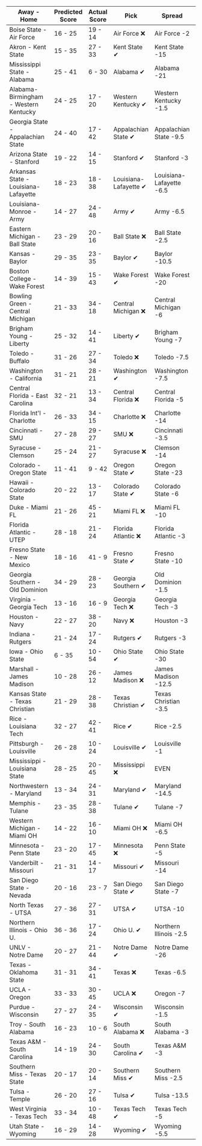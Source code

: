 Away - Home | Predicted Score | Actual Score | Pick | Spread | ATS Pick | O/U | O/U Pick
---| ---| ---| ---| ---| ---| ---| ---
Boise State - Air Force | 16 - 25 | 19 - 14 | Air Force ❌ | Air Force -2 | Air Force ❌ | 46.5 | Under ✔
Akron - Kent State | 15 - 35 | 27 - 33 | Kent State ✔ | Kent State -15 | Kent State ❌ | 65 | Under ✔
Mississippi State - Alabama | 25 - 41 | 6 - 30 | Alabama ✔ | Alabama -21 | Mississippi State ❌ | 61 | Over ❌
Alabama-Birmingham - Western Kentucky | 24 - 25 | 17 - 20 | Western Kentucky ✔ | Western Kentucky -1.5 | Alabama-Birmingham ❌ | 58.5 | Under ✔
Georgia State - Appalachian State | 24 - 40 | 17 - 42 | Appalachian State ✔ | Appalachian State -9.5 | Appalachian State ✔ | 60 | Over ❌
Arizona State - Stanford | 19 - 22 | 14 - 15 | Stanford ✔ | Stanford -3 | Arizona State ✔ | 52 | Under ✔
Arkansas State - Louisiana-Lafayette | 18 - 23 | 18 - 38 | Louisiana-Lafayette ✔ | Louisiana-Lafayette -6.5 | Arkansas State ❌ | 51.5 | Under ❌
Louisiana-Monroe - Army | 14 - 27 | 24 - 48 | Army ✔ | Army -6.5 | Army ✔ | 55.5 | Under ❌
Eastern Michigan - Ball State | 23 - 29 | 20 - 16 | Ball State ❌ | Ball State -2.5 | Ball State ❌ | 57.5 | Under ✔
Kansas - Baylor | 29 - 35 | 23 - 35 | Baylor ✔ | Baylor -10.5 | Kansas ❌ | 56.5 | Over ✔
Boston College - Wake Forest | 14 - 39 | 15 - 43 | Wake Forest ✔ | Wake Forest -20 | Wake Forest ✔ | 60 | Under ✔
Bowling Green - Central Michigan | 21 - 33 | 34 - 18 | Central Michigan ❌ | Central Michigan -6 | Central Michigan ❌ | 50.5 | Over ✔
Brigham Young - Liberty | 25 - 32 | 14 - 41 | Liberty ✔ | Brigham Young -7 | Liberty ✔ | 58 | Under ✔
Toledo - Buffalo | 31 - 26 | 27 - 34 | Toledo ❌ | Toledo -7.5 | Buffalo ✔ | 56 | Over ✔
Washington - California | 31 - 21 | 28 - 21 | Washington ✔ | Washington -7.5 | Washington ❌ | 54.5 | Under ✔
Central Florida - East Carolina | 32 - 21 | 13 - 34 | Central Florida ❌ | Central Florida -5 | Central Florida ❌ | 63 | Under ✔
Florida Int'l - Charlotte | 26 - 33 | 34 - 15 | Charlotte ❌ | Charlotte -14 | Florida Int'l ✔ | 64.5 | Under ✔
Cincinnati - SMU | 27 - 28 | 29 - 27 | SMU ❌ | Cincinnati -3.5 | SMU ✔ | 59.5 | Under ✔
Syracuse - Clemson | 25 - 24 | 21 - 27 | Syracuse ❌ | Clemson -14 | Syracuse ✔ | 50.5 | Under ✔
Colorado - Oregon State | 11 - 41 | 9 - 42 | Oregon State ✔ | Oregon State -23 | Oregon State ✔ | 47.5 | Over ✔
Hawaii - Colorado State | 20 - 22 | 13 - 17 | Colorado State ✔ | Colorado State -6 | Hawaii ✔ | 46 | Under ✔
Duke - Miami FL | 21 - 26 | 45 - 21 | Miami FL ❌ | Miami FL -10 | Duke ✔ | 59 | Under ❌
Florida Atlantic - UTEP | 28 - 18 | 21 - 24 | Florida Atlantic ❌ | Florida Atlantic -3 | Florida Atlantic ❌ | 51 | Under ✔
Fresno State - New Mexico | 18 - 16 | 41 - 9 | Fresno State ✔ | Fresno State -10 | New Mexico ❌ | 40.5 | Under ❌
Georgia Southern - Old Dominion | 34 - 29 | 28 - 23 | Georgia Southern ✔ | Old Dominion -1.5 | Georgia Southern ✔ | 66 | Under ✔
Virginia - Georgia Tech | 13 - 16 | 16 - 9 | Georgia Tech ❌ | Georgia Tech -3 | Virginia ✔ | 47 | Under ✔
Houston - Navy | 22 - 27 | 38 - 20 | Navy ❌ | Houston -3 | Navy ❌ | 51 | Under ❌
Indiana - Rutgers | 21 - 24 | 17 - 24 | Rutgers ✔ | Rutgers -3 | Indiana ❌ | 48 | Under ✔
Iowa - Ohio State | 6 - 35 | 10 - 54 | Ohio State ✔ | Ohio State -30 | Iowa ❌ | 50 | Under ❌
Marshall - James Madison | 10 - 28 | 26 - 12 | James Madison ❌ | James Madison -12.5 | James Madison ❌ | 50.5 | Under ✔
Kansas State - Texas Christian | 21 - 29 | 28 - 38 | Texas Christian ✔ | Texas Christian -3.5 | Texas Christian ✔ | 54.5 | Under ❌
Rice - Louisiana Tech | 32 - 27 | 42 - 41 | Rice ✔ | Rice -2.5 | Rice ❌ | 57 | Over ✔
Pittsburgh - Louisville | 26 - 28 | 10 - 24 | Louisville ✔ | Louisville -1 | Louisville ✔ | 55 | Under ✔
Mississippi - Louisiana State | 28 - 25 | 20 - 45 | Mississippi ❌ | EVEN | LSU ❌ | 64 | Under ❌
Northwestern - Maryland | 13 - 34 | 24 - 31 | Maryland ✔ | Maryland -14.5 | Maryland ❌ | 51.5 | Under ❌
Memphis - Tulane | 23 - 35 | 28 - 38 | Tulane ✔ | Tulane -7 | Tulane ✔ | 55.5 | Over ✔
Western Michigan - Miami OH | 14 - 22 | 16 - 10 | Miami OH ❌ | Miami OH -6.5 | Miami OH ❌ | 44 | Under ✔
Minnesota - Penn State | 23 - 20 | 17 - 45 | Minnesota ❌ | Penn State -5 | Minnesota ❌ | 43 | Over ✔
Vanderbilt - Missouri | 21 - 31 | 14 - 17 | Missouri ✔ | Missouri -14 | Vanderbilt ✔ | 49 | Over ❌
San Diego State - Nevada | 20 - 16 | 23 - 7 | San Diego State ✔ | San Diego State -7 | Nevada ❌ | 36 | Over ❌
North Texas - UTSA | 27 - 36 | 27 - 31 | UTSA ✔ | UTSA -10 | North Texas ✔ | 73 | Under ✔
Northern Illinois - Ohio U. | 36 - 36 | 17 - 24 | Ohio U. ✔ | Northern Illinois -2.5 | Ohio U. ✔ | 66 | Over ❌
UNLV - Notre Dame | 20 - 27 | 21 - 44 | Notre Dame ✔ | Notre Dame -26 | UNLV ✔ | 46.5 | Over ✔
Texas - Oklahoma State | 31 - 31 | 34 - 41 | Texas ❌ | Texas -6.5 | Oklahoma State ✔ | 58.5 | Over ✔
UCLA - Oregon | 33 - 33 | 30 - 45 | UCLA ❌ | Oregon -7 | UCLA ❌ | 71 | Under ❌
Purdue - Wisconsin | 27 - 27 | 24 - 35 | Wisconsin ✔ | Wisconsin -1.5 | Purdue ❌ | 51.5 | Over ✔
Troy - South Alabama | 16 - 23 | 10 - 6 | South Alabama ❌ | South Alabama -3 | South Alabama ❌ | 47 | Under ✔
Texas A&M - South Carolina | 14 - 19 | 24 - 30 | South Carolina ✔ | Texas A&M -3 | South Carolina ✔ | 45 | Under ❌
Southern Miss - Texas State | 20 - 17 | 20 - 14 | Southern Miss ✔ | Southern Miss -2.5 | Southern Miss ✔ | 43 | Under ✔
Tulsa - Temple | 26 - 20 | 27 - 16 | Tulsa ✔ | Tulsa -13.5 | Temple ✔ | 53.5 | Under ✔
West Virginia - Texas Tech | 33 - 34 | 10 - 48 | Texas Tech ✔ | Texas Tech -5 | West Virginia ❌ | 65.5 | Over ❌
Utah State - Wyoming | 16 - 29 | 14 - 28 | Wyoming ✔ | Wyoming -5.5 | Wyoming ✔ | 44.5 | Over ❌